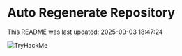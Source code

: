 # Auto Regenerate Repository

This README was last updated: 2025-09-03 18:47:24

 ![TryHackMe](https://tryhackme.com/badge/533634)